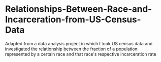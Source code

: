 # Relationships-Between-Race-and-Incarceration-from-US-Census-Data
Adapted from a data analysis project in which I took US census data and investigated the relationship between the fraction of a population represented by a certain race and that race's respective incarceration rate
